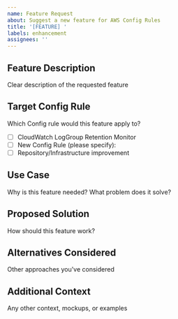 ```yaml
---
name: Feature Request
about: Suggest a new feature for AWS Config Rules
title: '[FEATURE] '
labels: enhancement
assignees: ''
---
```


## Feature Description
Clear description of the requested feature

## Target Config Rule
Which Config rule would this feature apply to?
- [ ] CloudWatch LogGroup Retention Monitor
- [ ] New Config Rule (please specify):
- [ ] Repository/Infrastructure improvement

## Use Case
Why is this feature needed? What problem does it solve?

## Proposed Solution
How should this feature work?

## Alternatives Considered
Other approaches you've considered

## Additional Context
Any other context, mockups, or examples